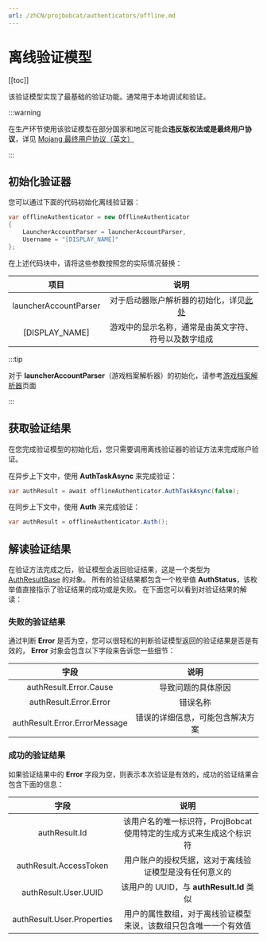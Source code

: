 ```yaml
---
url: /zhCN/projbobcat/authenticators/offline.md
---
```

# 离线验证模型

\[\[toc]]

该验证模型实现了最基础的验证功能。通常用于本地调试和验证。

:::warning

在生产环节使用该验证模型在部分国家和地区可能会**违反版权法或是最终用户协议**，详见 [Mojang 最终用户协议（英文）](https://www.minecraft.net/en-us/eula)

:::

## 初始化验证器

您可以通过下面的代码初始化离线验证器：

```c#
var offlineAuthenticator = new OfflineAuthenticator
{
    LauncherAccountParser = launcherAccountParser,
    Username = "[DISPLAY_NAME]"
};
```

在上述代码块中，请将这些参数按照您的实际情况替换：

|          项目           |             说明              |
|:---------------------:|:---------------------------:|
| launcherAccountParser |   对于启动器账户解析器的初始化，详见[此处]()   |
|    \[DISPLAY\_NAME]     | 游戏中的显示名称，通常是由英文字符、符号以及数字组成  |

:::tip

对于 **launcherAccountParser**（游戏档案解析器）的初始化，请参考[游戏档案解析器](/zhCN/projbobcat/additionalParsers/gameProfileParser)页面

:::

## 获取验证结果

在您完成验证模型的初始化后，您只需要调用离线验证器的验证方法来完成账户验证。

在异步上下文中，使用 **AuthTaskAsync** 来完成验证：

```c#
var authResult = await offlineAuthenticator.AuthTaskAsync(false);
```

在同步上下文中，使用 **Auth** 来完成验证：

```c#
var authResult = offlineAuthenticator.Auth();
```

## 解读验证结果

在验证方法完成之后，验证模型会返回验证结果，这是一个类型为 [AuthResultBase](https://github.com/Corona-Studio/ProjBobcat/blob/master/ProjBobcat/ProjBobcat/Class/Model/Auth/AuthResultBase.cs) 的对象。
所有的验证结果都包含一个枚举值 **AuthStatus**，该枚举值直接指示了验证结果的成功或是失败。
在下面您可以看到对验证结果的解读：

### 失败的验证结果

通过判断 **Error** 是否为空，您可以很轻松的判断验证模型返回的验证结果是否是有效的，
**Error** 对象会包含以下字段来告诉您一些细节：

|              字段               |        说明        |
|:-----------------------------:|:----------------:|
|    authResult.Error.Cause     |    导致问题的具体原因     |
|    authResult.Error.Error     |       错误名称       |
| authResult.Error.ErrorMessage | 错误的详细信息，可能包含解决方案 |

### 成功的验证结果

如果验证结果中的 **Error** 字段为空，则表示本次验证是有效的，成功的验证结果会包含下面的信息：

|             字段              |                   说明                    |
|:---------------------------:|:---------------------------------------:|
|        authResult.Id        | 该用户名的唯一标识符，ProjBobcat 使用特定的生成方式来生成这个标识符 |
|   authResult.AccessToken    |       用户账户的授权凭据，这对于离线验证模型是没有任何意义的       |
|    authResult.User.UUID     |    该用户的 UUID，与 **authResult.Id** 类似     |
| authResult.User.Properties  |    用户的属性数组，对于离线验证模型来说，该数组只包含唯一一个有效值     |
